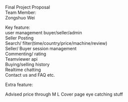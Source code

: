 Final Project Proposal  
Team Member:  
Zongshuo Wei  
  
  
Key feature:  
user management  buyer/seller/admin  
Seller Posting  
Search/ filter(time/country/price/machine/review)  
Seller/ Buyer session management  
Commenting/ rating  
Teamviewer api  
Buying/selling history  
Realtime chatting  
Contact us and FAQ etc.  


Extra feature:  

Advised price through M  L
Cover page eye catching stuff  
